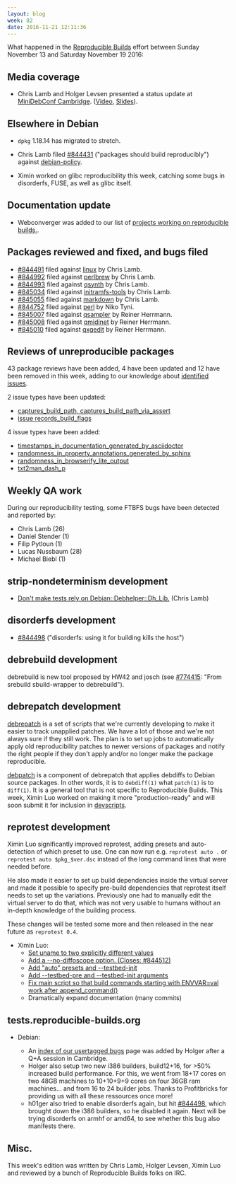 ```yaml
---
layout: blog
week: 82
date: 2016-11-21 12:11:36
---
```


What happened in the [Reproducible
Builds](https://wiki.debian.org/ReproducibleBuilds) effort between Sunday November 13 and Saturday November 19 2016:

Media coverage
--------------

* Chris Lamb and Holger Levsen presented a status update at [MiniDebConf Cambridge](https://wiki.debian.org/DebianEvents/gb/2016/MiniDebConfCambridge). ([Video](http://meetings-archive.debian.net/pub/debian-meetings/2016/miniconf_cambridge16/reproducible_builds_status_update.webm), [Slides](https://people.debian.org/~lamby/2016-11-13-MiniDebConfCambridge)).

Elsewhere in Debian
-------------------

* `dpkg` 1.18.14 has migrated to stretch.

* Chris Lamb filed <a href="https://bugs.debian.org/844431">#844431</a> ("packages should build reproducibly")  against <a href="https://tracker.debian.org/pkg/debian-policy">debian-policy</a>.

* Ximin worked on glibc reproducibility this week, catching some bugs in disorderfs, FUSE, as well as glibc itself.

Documentation update
--------------------

* Webconverger was added to our list of [projects working on reproducible builds.](https://reproducible-builds.org/who/).


Packages reviewed and fixed, and bugs filed
-------------------------------------------

* <a href="https://bugs.debian.org/844491">#844491</a> filed against <a href="https://tracker.debian.org/pkg/linux">linux</a> by Chris Lamb.
* <a href="https://bugs.debian.org/844992">#844992</a> filed against <a href="https://tracker.debian.org/pkg/perlbrew">perlbrew</a> by Chris Lamb.
* <a href="https://bugs.debian.org/844993">#844993</a> filed against <a href="https://tracker.debian.org/pkg/qsynth">qsynth</a> by Chris Lamb.
* <a href="https://bugs.debian.org/845034">#845034</a> filed against <a href="https://tracker.debian.org/pkg/initramfs-tools">initramfs-tools</a> by Chris Lamb.
* <a href="https://bugs.debian.org/845055">#845055</a> filed against <a href="https://tracker.debian.org/pkg/markdown">markdown</a> by Chris Lamb.
* <a href="https://bugs.debian.org/844752">#844752</a> filed against <a href="https://tracker.debian.org/pkg/perl">perl</a> by Niko Tyni.
* <a href="https://bugs.debian.org/845007">#845007</a> filed against <a href="https://tracker.debian.org/pkg/qsampler">qsampler</a> by Reiner Herrmann.
* <a href="https://bugs.debian.org/845008">#845008</a> filed against <a href="https://tracker.debian.org/pkg/qmidinet">qmidinet</a> by Reiner Herrmann.
* <a href="https://bugs.debian.org/845010">#845010</a> filed against <a href="https://tracker.debian.org/pkg/qxgedit">qxgedit</a> by Reiner Herrmann.

Reviews of unreproducible packages
----------------------------------

43 package reviews have been added, 4 have been updated and 12 have been removed in this week, adding to our knowledge about [identified issues](https://tests.reproducible-builds.org/debian/index_issues.html).

2 issue types have been updated:

- [captures\_build\_path, captures\_build\_path\_via\_assert](https://anonscm.debian.org/git/reproducible/notes.git/commit/?id=cb6c434)
- [issue records\_build\_flags](https://anonscm.debian.org/git/reproducible/notes.git/commit/?id=b3ddaca)

4 issue types have been added:

- [timestamps\_in\_documentation\_generated\_by\_asciidoctor](https://anonscm.debian.org/git/reproducible/notes.git/commit/?id=f0c8d20)
- [randomness\_in\_property\_annotations\_generated\_by\_sphinx](https://anonscm.debian.org/git/reproducible/notes.git/commit/?id=3c75254)
- [randomness\_in\_browserify\_lite\_output](https://anonscm.debian.org/git/reproducible/notes.git/commit/?id=c4cab7d)
- [txt2man\_dash\_p](https://anonscm.debian.org/git/reproducible/notes.git/commit/?id=c44d7b8)

Weekly QA work
--------------

During our reproducibility testing, some FTBFS bugs have been detected and
reported by:

 - Chris Lamb (26)
 - Daniel Stender (1)
 - Filip Pytloun (1)
 - Lucas Nussbaum (28)
 - Michael Biebl (1)

strip-nondeterminism development
--------------------------------

- [Don't make tests rely on Debian::Debhelper::Dh\_Lib.](https://anonscm.debian.org/git/reproducible/strip-nondeterminism.git/commit/?id=b9d5b06) (Chris Lamb)

disorderfs development
----------------------

* <a href="https://bugs.debian.org/844498">#844498</a> ("disorderfs: using it for building kills the host")


debrebuild development
----------------------

debrebuild is new tool proposed by HW42 and josch (see <a href="https://bugs.debian.org/774415">#774415</a>: "From srebuild sbuild-wrapper to debrebuild").


debrepatch development
----------------------

[debrepatch](https://anonscm.debian.org/cgit/reproducible/debrepatch.git) is a
set of scripts that we're currently developing to make it easier to track
unapplied patches. We have a lot of those and we're not always sure if they still
work. The plan is to set up jobs to automatically apply old reproducibility
patches to newer versions of packages and notify the right people if they
don't apply and/or no longer make the package reproducible.

[debpatch](https://anonscm.debian.org/cgit/reproducible/debrepatch.git/tree/debpatch)
is a component of debrepatch that applies debdiffs to Debian source packages.
In other words, it is to `debdiff(1)` what `patch(1)` is to `diff(1)`. It is a
general tool that is not specific to Reproducible Builds. This week, Ximin Luo
worked on making it more "production-ready" and will soon submit it for
inclusion in [devscripts](https://packages.debian.org/sid/devscripts).


reprotest development
---------------------

Ximin Luo significantly improved reprotest, adding presets and auto-detection
of which preset to use. One can now run e.g. `reprotest auto .` or `reprotest
auto $pkg_$ver.dsc` instead of the long command lines that were needed before.

He also made it easier to set up build dependencies inside the virtual server
and made it possible to specify pre-build dependencies that reprotest itself
needs to set up the variations. Previously one had to manually edit the virtual
server to do that, which was not very usable to humans without an in-depth
knowledge of the building process.

These changes will be tested some more and then released in the near future as
`reprotest 0.4`.

- Ximin Luo:
  - [Set uname to two explicitly different values](https://anonscm.debian.org/git/reproducible/reprotest.git/commit/?id=f740336)
  - [Add a --no-diffoscope option. (Closes: #844512)](https://anonscm.debian.org/git/reproducible/reprotest.git/commit/?id=3dc708f)
  - [Add "auto" presets and --testbed-init](https://anonscm.debian.org/git/reproducible/reprotest.git/commit/?id=6b29511)
  - [Add --testbed-pre and --testbed-init arguments](https://anonscm.debian.org/git/reproducible/reprotest.git/commit/?id=a1838c4)
  - [Fix main script so that build commands starting with ENVVAR=val work after append\_command()](https://anonscm.debian.org/git/reproducible/reprotest.git/commit/?id=3feddf4)
  - Dramatically expand documentation (many commits)


tests.reproducible-builds.org
-----------------------

* Debian:

  * An [index of our usertagged bugs](https://tests.reproducible-builds.org/debian/index_bugs.html) page was added by Holger after a Q+A session in Cambridge.
  * Holger also setup two new i386 builders, build12+16, for >50% increased build performance. For this, we went from 18+17 cores on two 48GB machines to 10+10+9+9 cores on four 36GB ram machines… and from 16 to 24 builder jobs. Thanks to Profitbricks for providing us with all these ressources once more!
  * h01ger also tried to enable disorderfs again, but hit <a href="https://bugs.debian.org/844498">#844498</a>, which brought down the i386 builders, so he disabled it again. Next will be trying disorderfs on armhf or amd64, to see whether this bug also manifests there. 

Misc.
-----

This week's edition was written by Chris Lamb, Holger Levsen, Ximin Luo and reviewed by a bunch of Reproducible Builds folks on IRC.
